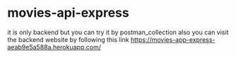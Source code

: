 # movies-api-express
it is only backend but you can try it by postman_collection also you can visit the backend website by following this link
https://movies-app-express-aeab9e5a588a.herokuapp.com/
